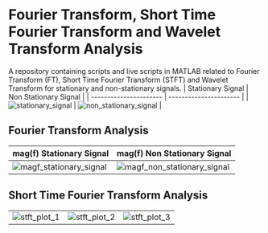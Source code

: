 # Fourier Transform, Short Time Fourier Transform and Wavelet Transform Analysis
A repository containing scripts and live scripts in MATLAB related to Fourier Transform (FT), Short Time Fourier Transform (STFT) and Wavelet Transform for stationary and non-stationary signals.
| Stationary Signal              | Non Stationary Signal              |
| ---------------------- | ---------------------- |
| ![stationary_signal](https://github.com/gubbriaco/ft-stft-wavelet-analysis/assets/101352023/445fadbd-fd71-483a-96c6-59e57f786dff) | ![non_stationary_signal](https://github.com/gubbriaco/ft-stft-wavelet-analysis/assets/101352023/47437e63-9e10-4fd1-a5f1-2dca1064015c) |

## Fourier Transform Analysis
| mag(f) Stationary Signal              | mag(f) Non Stationary Signal              |
| ---------------------- | ---------------------- |
| ![magf_stationary_signal](https://github.com/gubbriaco/ft-stft-wavelet-analysis/assets/101352023/4d27ebf0-e68f-4cc7-93e5-228a1848f875) | ![magf_non_stationary_signal](https://github.com/gubbriaco/ft-stft-wavelet-analysis/assets/101352023/a3c5db79-b58a-4c21-bce7-83c532ce81bb) |

## Short Time Fourier Transform Analysis
|             |             |             |
| ---------------------- | ---------------------- | ---------------------- |
| ![stft_plot_1](https://github.com/gubbriaco/ft-stft-wavelet-analysis/assets/101352023/93242e52-9416-4f17-aadd-2045281e4af3) | ![stft_plot_2](https://github.com/gubbriaco/ft-stft-wavelet-analysis/assets/101352023/e2750b4a-dc62-4583-82e6-29490489c8ce) | ![stft_plot_3](https://github.com/gubbriaco/ft-stft-wavelet-analysis/assets/101352023/c1cf862c-a23c-4fcd-ba4b-8acd5e0624ca) |
